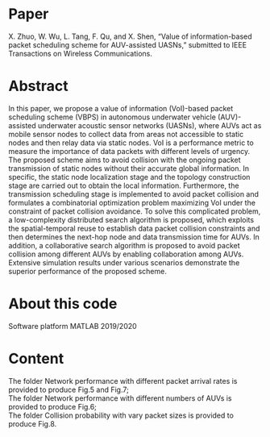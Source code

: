 # Paper
X. Zhuo, W. Wu, L. Tang, F. Qu, and X. Shen, “Value of information-based packet scheduling scheme for AUV-assisted UASNs,” submitted to IEEE Transactions on Wireless Communications.
# Abstract
In this paper, we propose a value of information (VoI)-based packet scheduling scheme (VBPS) in autonomous underwater vehicle (AUV)-assisted underwater acoustic sensor networks (UASNs), where AUVs act as mobile sensor nodes to collect data from areas not accessible to static nodes and then relay data via static nodes. VoI is a performance metric to measure the importance of data packets with different levels of urgency. The proposed scheme aims to avoid collision with the ongoing packet transmission of static nodes without their accurate global information. In specific, the static node localization stage and the topology construction stage are carried out to obtain the local information. Furthermore, the transmission scheduling stage is implemented to avoid packet collision and formulates a combinatorial optimization problem maximizing VoI under the constraint of packet collision avoidance. To solve this complicated problem, a low-complexity distributed search algorithm is proposed, which exploits the spatial-temporal reuse to establish data packet collision constraints and then determines the next-hop node and data transmission time for AUVs. In addition, a collaborative search algorithm is proposed to avoid packet collision among different AUVs by enabling collaboration among AUVs. Extensive simulation results under various scenarios demonstrate the superior performance of the proposed scheme.
# About this code
Software platform
MATLAB 2019/2020
# Content 
The folder Network performance with different packet arrival rates is provided to produce Fig.5 and Fig.7;  
The folder Network performance with different numbers of AUVs is provided to produce Fig.6;  
The folder Collision probability with vary packet sizes is provided to produce Fig.8.

